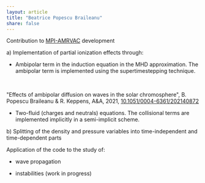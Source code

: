 ```yaml
---
layout: article
title: "Beatrice Popescu Braileanu"
share: false
---
```


Contribution to  [MPI-AMRVAC](http://amrvac.org) development

a) Implementation  of partial ionization effects through:

- Ambipolar term in the induction equation in the MHD approximation. The ambipolar term is implemented using the supertimestepping technique.
<br/>

"Effects of ambipolar diffusion on waves in the solar chromosphere",
   B. Popescu Braileanu & R. Keppens, A&A, 2021, 
[10.1051/0004-6361/202140872](https://doi.org/10.1051/0004-6361/202140872)

- Two-fluid (charges and neutrals) equations. The collisional terms are implemented implicitly in a semi-implicit scheme.

b) Splitting of the density and pressure variables into time-independent and time-dependent parts

Application of the code to the study of: 

- wave propagation 

- instabilities (work in progress)


